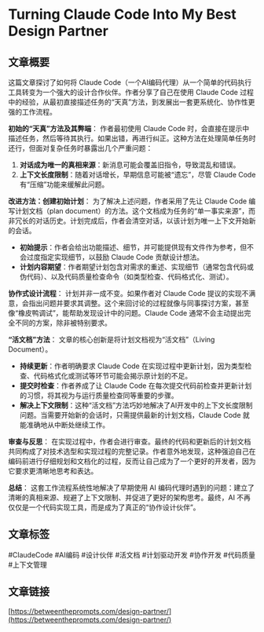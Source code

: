 # Turning Claude Code Into My Best Design Partner

## 文章概要

这篇文章探讨了如何将 Claude Code（一个AI编码代理）从一个简单的代码执行工具转变为一个强大的设计合作伙伴。作者分享了自己在使用 Claude Code 过程中的经验，从最初直接描述任务的“天真”方法，到发展出一套更系统化、协作性更强的工作流程。

**初始的“天真”方法及其弊端**：
作者最初使用 Claude Code 时，会直接在提示中描述任务，然后等待其执行。如果出错，再进行纠正。这种方法在处理简单任务时还行，但面对复杂任务时暴露出几个严重问题：
1.  **对话成为唯一的真相来源**：新消息可能会覆盖旧指令，导致混乱和错误。
2.  **上下文长度限制**：随着对话增长，早期信息可能被“遗忘”，尽管 Claude Code 有“压缩”功能来缓解此问题。

**改进方法：创建初始计划**：
为了解决上述问题，作者采用了先让 Claude Code 编写计划文档（plan document）的方法。这个文档成为任务的“单一事实来源”，而非冗长的对话历史。计划完成后，作者会清空对话，以该计划为唯一上下文开始新的会话。
*   **初始提示**：作者会给出功能描述、细节，并可能提供现有文件作为参考，但不会过度指定实现细节，以鼓励 Claude Code 贡献设计想法。
*   **计划内容期望**：作者期望计划包含对需求的重述、实现细节（通常包含代码或伪代码）、以及代码质量检查命令（如类型检查、代码格式化、测试）。

**协作式设计流程**：
计划并非一成不变。如果作者对 Claude Code 提议的实现不满意，会指出问题并要求其调整。这个来回讨论的过程就像与同事探讨方案，甚至像“橡皮鸭调试”，能帮助发现设计中的问题。Claude Code 通常不会主动提出完全不同的方案，除非被特别要求。

**“活文档”方法**：
文章的核心创新是将计划文档视为“活文档”（Living Document）。
*   **持续更新**：作者明确要求 Claude Code 在实现过程中更新计划，因为类型检查、代码格式化或测试等环节可能会揭示原计划的不足。
*   **提交时检查**：作者养成了让 Claude Code 在每次提交代码前检查并更新计划的习惯，将其视为与运行质量检查同等重要的步骤。
*   **解决上下文限制**：这种“活文档”方法巧妙地解决了AI开发中的上下文长度限制问题。当需要开始新的会话时，只需提供最新的计划文档，Claude Code 就能准确地从中断处继续工作。

**审查与反思**：
在实现过程中，作者会进行审查。最终的代码和更新后的计划文档共同构成了对技术选型和实现过程的完整记录。作者意外地发现，这种强迫自己在编码前进行仔细规划和文档化的过程，反而让自己成为了一个更好的开发者，因为它要求更清晰地思考和表达。

**总结**：
这套工作流程系统性地解决了早期使用 AI 编码代理时遇到的问题：建立了清晰的真相来源、规避了上下文限制、并促进了更好的架构思考。最终，AI 不再仅仅是一个代码实现工具，而是成为了真正的“协作设计伙伴”。

## 文章标签

#ClaudeCode #AI编码 #设计伙伴 #活文档 #计划驱动开发 #协作开发 #代码质量 #上下文管理

## 文章链接

[https://betweentheprompts.com/design-partner/](https://betweentheprompts.com/design-partner/)